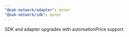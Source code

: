 ```yaml
---
"@oak-network/adapter": minor
"@oak-network/sdk": minor
---
```


SDK and adapter upgrades with automationPrice support
